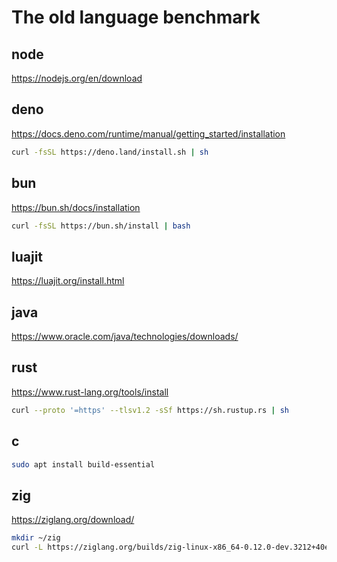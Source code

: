 # The old language benchmark


## node
https://nodejs.org/en/download

## deno
https://docs.deno.com/runtime/manual/getting_started/installation
```sh
curl -fsSL https://deno.land/install.sh | sh
```

## bun
https://bun.sh/docs/installation
```sh
curl -fsSL https://bun.sh/install | bash
```

## luajit
https://luajit.org/install.html


## java
https://www.oracle.com/java/technologies/downloads/

## rust
https://www.rust-lang.org/tools/install
```sh
curl --proto '=https' --tlsv1.2 -sSf https://sh.rustup.rs | sh
```

## c
```sh
sudo apt install build-essential
```

## zig
https://ziglang.org/download/
```sh
mkdir ~/zig
curl -L https://ziglang.org/builds/zig-linux-x86_64-0.12.0-dev.3212+40e64245f.tar.xz | tar -xJ -C ~/zig --strip-components=1
```
